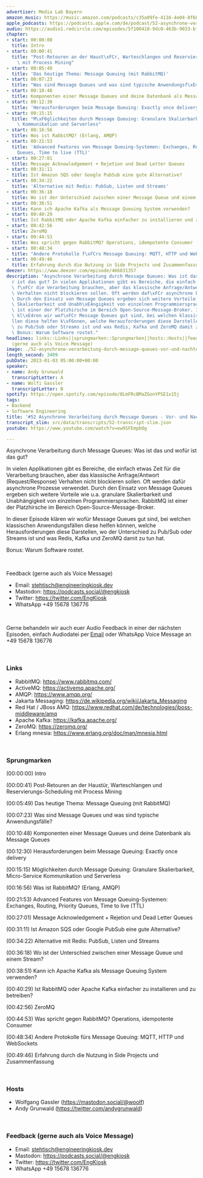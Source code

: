 ```yaml
---
advertiser: Media Lab Bayern
amazon_music: https://music.amazon.com/podcasts/c35a09fe-4116-4e04-8f68-77d61b112e46/episodes/1f4e3a28-fb66-48c5-a59b-55aa5b4528fa/engineering-kiosk-52-asynchrone-verarbeitung-durch-message-queues---vor--und-nachteile
apple_podcasts: https://podcasts.apple.com/de/podcast/52-asynchrone-verarbeitung-durch-message-queues-vor/id1603082924?i=1000591978596
audio: https://audio1.redcircle.com/episodes/5f100418-9dc0-463b-9033-bf99e1b6da3c/stream.mp3
chapter:
- start: 00:00:00
  title: Intro
- start: 00:00:41
  title: "Post-Retouren an der Haust\xFCr, Warteschlangen und Reservierungs-Scheduling\
    \ mit Process Mining"
- start: 00:05:49
  title: 'Das heutige Thema: Message Queuing (mit RabbitMQ)'
- start: 00:07:23
  title: "Was sind Message Queues und was sind typische Anwendungsf\xE4lle?"
- start: 00:10:48
  title: Komponenten einer Message Queues und deine Datenbank als Message Queues
- start: 00:12:30
  title: 'Herausforderungen beim Message Queuing: Exactly once delivery'
- start: 00:15:15
  title: "M\xF6glichkeiten durch Message Queuing: Granulare Skalierbarkeit, Micro-Service\
    \ Kommunikation und Serverless"
- start: 00:16:56
  title: Was ist RabbitMQ? (Erlang, AMQP)
- start: 00:21:53
  title: 'Advanced Features von Message Queuing-Systemen: Exchanges, Routing, Priority
    Queues, Time to live (TTL)'
- start: 00:27:01
  title: Message Acknowledgement + Rejetion und Dead Letter Queues
- start: 00:31:11
  title: Ist Amazon SQS oder Google PubSub eine gute Alternative?
- start: 00:34:22
  title: 'Alternative mit Redis: PubSub, Listen und Streams'
- start: 00:36:18
  title: Wo ist der Unterschied zwischen einer Message Queue und einem Stream?
- start: 00:38:51
  title: Kann ich Apache Kafka als Message Queuing System verwenden?
- start: 00:40:29
  title: Ist RabbitMQ oder Apache Kafka einfacher zu installieren und zu betreiben?
- start: 00:42:56
  title: ZeroMQ
- start: 00:44:53
  title: Was spricht gegen RabbitMQ? Operations, idempotente Consumer
- start: 00:48:34
  title: "Andere Protokolle f\xFCrs Message Queuing: MQTT, HTTP und WebSockets"
- start: 00:49:46
  title: Erfahrung durch die Nutzung in Side Projects und Zusammenfassung
deezer: https://www.deezer.com/episode/466631357
description: "Asynchrone Verarbeitung durch Message Queues: Was ist das und wof\xFC\
  r ist das gut? In vielen Applikationen gibt es Bereiche, die einfach etwas Zeit\
  \ f\xFCr die Verarbeitung brauchen, aber das klassische Anfrage/Antwort (Request/Response)\
  \ Verhalten nicht blockieren sollen. Oft werden daf\xFCr asynchrone Prozesse verwendet.\
  \ Durch den Einsatz von Message Queues ergeben sich weitere Vorteile wie u.a. granulare\
  \ Skalierbarkeit und Unabh\xE4ngigkeit von einzelnen Programmiersprachen. RabbitMQ\
  \ ist einer der Platzhirsche im Bereich Open-Source-Message-Broker. In dieser Episode\
  \ kl\xE4ren wir wof\xFCr Message Queues gut sind, bei welchen klassischen Anwendungsf\xE4\
  llen diese helfen k\xF6nnen, welche Herausforderungen diese Darstellen, wo der Unterschied\
  \ zu Pub/Sub oder Streams ist und was Redis, Kafka und ZeroMQ damit zu tun hat.\
  \ Bonus: Warum Software rostet."
headlines: links::Links||sprungmarken::Sprungmarken||hosts::Hosts||feedback-gerne-auch-als-voice-message::Feedback
  (gerne auch als Voice Message)
image: ./52-asynchrone-verarbeitung-durch-message-queues-vor-und-nachteile.jpg
length_second: 3409
pubDate: 2023-01-03 05:00:00+00:00
speaker:
- name: Andy Grunwald
  transcriptLetter: A
- name: Wolfi Gassler
  transcriptLetter: B
spotify: https://open.spotify.com/episode/0LmFRcBMaZGonYPSE1x15j
tags:
- Backend
- Software Engineering
title: '#52 Asynchrone Verarbeitung durch Message Queues - Vor- und Nachteile'
transcript_slim: src/data/transcripts/52-transcript-slim.json
youtube: https://www.youtube.com/watch?v=ew9SFEmpbOg

---
```

<p>Asynchrone Verarbeitung durch Message Queues: Was ist das und wofür ist das gut?</p><p>In vielen Applikationen gibt es Bereiche, die einfach etwas Zeit für die Verarbeitung brauchen, aber das klassische Anfrage/Antwort (Request/Response) Verhalten nicht blockieren sollen. Oft werden dafür asynchrone Prozesse verwendet. Durch den Einsatz von Message Queues ergeben sich weitere Vorteile wie u.a. granulare Skalierbarkeit und Unabhängigkeit von einzelnen Programmiersprachen. RabbitMQ ist einer der Platzhirsche im Bereich Open-Source-Message-Broker.</p><p>In dieser Episode klären wir wofür Message Queues gut sind, bei welchen klassischen Anwendungsfällen diese helfen können, welche Herausforderungen diese Darstellen, wo der Unterschied zu Pub/Sub oder Streams ist und was Redis, Kafka und ZeroMQ damit zu tun hat.</p><p>Bonus: Warum Software rostet.</p><p><br></p><p>Feedback (gerne auch als Voice Message)</p><ul><li>Email: <a href="mailto:stehtisch@engineeringkiosk.dev" rel="nofollow">stehtisch@engineeringkiosk.dev</a></li><li>Mastodon: <a href="https://podcasts.social/@engkiosk" rel="nofollow">https://podcasts.social/@engkiosk</a></li><li>Twitter: <a href="https://twitter.com/EngKiosk" rel="nofollow">https://twitter.com/EngKiosk</a></li><li>WhatsApp +49 15678 136776</li></ul><p><br></p><p>Gerne behandeln wir auch euer Audio Feedback in einer der nächsten Episoden, einfach Audiodatei per <a href="https://engineeringkiosk.dev/kontakt/">Email</a> oder WhatsApp Voice Message an +49 15678 136776</p><p><br></p><h3 id="links">Links</h3><ul><li>RabbitMQ: <a href="https://www.rabbitmq.com/" rel="nofollow">https://www.rabbitmq.com/</a></li><li>ActiveMQ: <a href="https://activemq.apache.org/" rel="nofollow">https://activemq.apache.org/</a></li><li>AMQP: <a href="https://www.amqp.org/" rel="nofollow">https://www.amqp.org/</a></li><li>Jakarta Messaging: <a href="https://de.wikipedia.org/wiki/Jakarta_Messaging" rel="nofollow">https://de.wikipedia.org/wiki/Jakarta_Messaging</a></li><li>Red Hat / JBoss AMQ: <a href="https://www.redhat.com/de/technologies/jboss-middleware/amq" rel="nofollow">https://www.redhat.com/de/technologies/jboss-middleware/amq</a></li><li>Apache Kafka: <a href="https://kafka.apache.org/" rel="nofollow">https://kafka.apache.org/</a></li><li>ZeroMQ: <a href="https://zeromq.org/" rel="nofollow">https://zeromq.org/</a></li><li>Erlang mnesia: <a href="https://www.erlang.org/doc/man/mnesia.html" rel="nofollow">https://www.erlang.org/doc/man/mnesia.html</a></li></ul><p><br></p><h3 id="sprungmarken">Sprungmarken</h3><p><span>(00:00:00) Intro</span></p><p><span>(00:00:41) Post-Retouren an der Haustür, Warteschlangen und Reservierungs-Scheduling mit Process Mining</span></p><p><span>(00:05:49) Das heutige Thema: Message Queuing (mit RabbitMQ)</span></p><p><span>(00:07:23) Was sind Message Queues und was sind typische Anwendungsfälle?</span></p><p><span>(00:10:48) Komponenten einer Message Queues und deine Datenbank als Message Queues</span></p><p><span>(00:12:30) Herausforderungen beim Message Queuing: Exactly once delivery</span></p><p><span>(00:15:15) Möglichkeiten durch Message Queuing: Granulare Skalierbarkeit, Micro-Service Kommunikation und Serverless</span></p><p><span>(00:16:56) Was ist RabbitMQ? (Erlang, AMQP)</span></p><p><span>(00:21:53) Advanced Features von Message Queuing-Systemen: Exchanges, Routing, Priority Queues, Time to live (TTL)</span></p><p><span>(00:27:01) Message Acknowledgement + Rejetion und Dead Letter Queues</span></p><p><span>(00:31:11) Ist Amazon SQS oder Google PubSub eine gute Alternative?</span></p><p><span>(00:34:22) Alternative mit Redis: PubSub, Listen und Streams</span></p><p><span>(00:36:18) Wo ist der Unterschied zwischen einer Message Queue und einem Stream?</span></p><p><span>(00:38:51) Kann ich Apache Kafka als Message Queuing System verwenden?</span></p><p><span>(00:40:29) Ist RabbitMQ oder Apache Kafka einfacher zu installieren und zu betreiben?</span></p><p><span>(00:42:56) ZeroMQ</span></p><p><span>(00:44:53) Was spricht gegen RabbitMQ? Operations, idempotente Consumer</span></p><p><span>(00:48:34) Andere Protokolle fürs Message Queuing: MQTT, HTTP und WebSockets</span></p><p><span>(00:49:46) Erfahrung durch die Nutzung in Side Projects und Zusammenfassung</span></p><p><br></p><h3 id="hosts">Hosts</h3><ul><li>Wolfgang Gassler (<a href="https://mastodon.social/@woolf" rel="nofollow">https://mastodon.social/@woolf</a>)</li><li>Andy Grunwald (<a href="https://twitter.com/andygrunwald" rel="nofollow">https://twitter.com/andygrunwald</a>)</li></ul><p><br></p><h3 id="feedback-gerne-auch-als-voice-message">Feedback (gerne auch als Voice Message)</h3><ul><li>Email: <a href="mailto:stehtisch@engineeringkiosk.dev" rel="nofollow">stehtisch@engineeringkiosk.dev</a></li><li>Mastodon: <a href="https://podcasts.social/@engkiosk" rel="nofollow">https://podcasts.social/@engkiosk</a></li><li>Twitter: <a href="https://twitter.com/EngKiosk" rel="nofollow">https://twitter.com/EngKiosk</a></li><li>WhatsApp +49 15678 136776</li></ul>